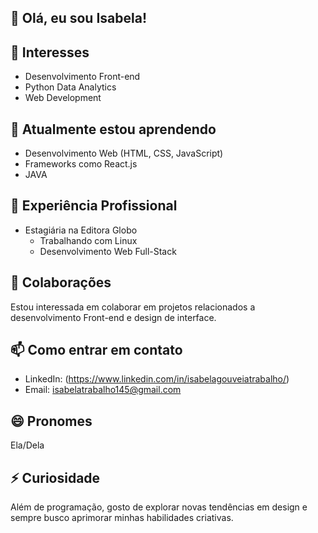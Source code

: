 ## 👋 Olá, eu sou Isabela!

## 👀 Interesses
- Desenvolvimento Front-end 
- Python Data Analytics
- Web Development

## 🌱 Atualmente estou aprendendo
- Desenvolvimento Web (HTML, CSS, JavaScript)
- Frameworks como React.js
- JAVA

## 💼 Experiência Profissional
- Estagiária na Editora Globo
  - Trabalhando com Linux
  - Desenvolvimento Web Full-Stack

## 💞️ Colaborações
Estou interessada em colaborar em projetos relacionados a desenvolvimento Front-end e design de interface.

## 📫 Como entrar em contato
- LinkedIn: (https://www.linkedin.com/in/isabelagouveiatrabalho/)
- Email: isabelatrabalho145@gmail.com

## 😄 Pronomes
Ela/Dela

## ⚡ Curiosidade
Além de programação, gosto de explorar novas tendências em design e sempre busco aprimorar minhas habilidades criativas.



